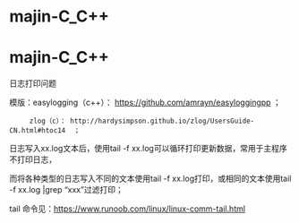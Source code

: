 # majin-C_C++

# majin-C_C++

日志打印问题

模版：easylogging（c++）： https://github.com/amrayn/easyloggingpp  ；

         zlog（c）： http://hardysimpson.github.io/zlog/UsersGuide-CN.html#htoc14  ；

日志写入xx.log文本后，使用tail -f xx.log可以循环打印更新数据，常用于主程序不打印日志，

而将各种类型的日志写入不同的文本使用tail -f xx.log打印，或相同的文本使用tail -f xx.log |grep “xxx”过滤打印；

tail 命令见：https://www.runoob.com/linux/linux-comm-tail.html
